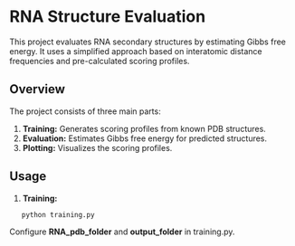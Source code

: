 # RNA Structure Evaluation

This project evaluates RNA secondary structures by estimating Gibbs free energy.  It uses a simplified approach based on interatomic distance frequencies and pre-calculated scoring profiles.

## Overview

The project consists of three main parts:

1. **Training:** Generates scoring profiles from known PDB structures.
2. **Evaluation:** Estimates Gibbs free energy for predicted structures.
3. **Plotting:** Visualizes the scoring profiles.

## Usage

1. **Training:**
```bash
   python training.py
```
Configure **RNA_pdb_folder** and **output_folder** in training.py.
